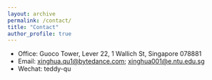 ```yaml
---
layout: archive
permalink: /contact/
title: "Contact"
author_profile: true
---
```

- Office: Guoco Tower, Lever 22, 1 Wallich St, Singapore 078881
- Email: xinghua.qu1@bytedance.com; xinghua001@e.ntu.edu.sg
- Wechat: teddy-qu

